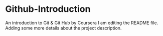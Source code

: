 # Github-Introduction
An introduction to Git &amp; Git Hub by Coursera
I am editing the README file. Adding some more details about the project description.
